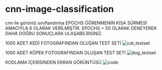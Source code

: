 # cnn-image-classification
cnn ile görüntü sınıflandırma
EPOCHS ÖĞRENMENİN KISA SÜRMESİ AMACIYLA 6 OLARAK VERİLMİŞTİR. EPOCHS = 50 OLARAK DENEYEREK DAHA DOĞRU SONUÇLARA ULAŞABİLİRSİNİZ.

1000 ADET KEDİ FOTOGRAFINDAN OLUŞAN TEST SETİ
![cat_testset](https://user-images.githubusercontent.com/57067751/168265725-a1df0e61-dd39-4899-8b8a-2ceb3c2c6da3.png)


1000 ADET KÖPEK FOTOGRAFINDAN OLUŞAN TEST SETİ
![dog_testset](https://user-images.githubusercontent.com/57067751/168265874-d0ff06df-7753-4bdb-8034-b3d8a29832e8.png)


KODLAMA İÇERİSİNDEN EKRAN GÖRÜNTÜSÜ
![code](https://user-images.githubusercontent.com/57067751/168265945-937ca0f5-260a-4a0d-ad78-5eebdf0d5729.png)

